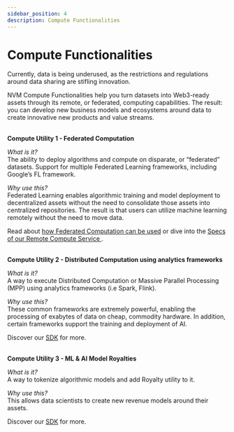 ```yaml
---
sidebar_position: 4
description: Compute Functionalities
---
```


# Compute Functionalities

Currently, data is being underused, as the restrictions and regulations around data sharing are stifling innovation.<br />

NVM Compute Functionalities help you turn datasets into Web3-ready assets through its remote, or federated, computing capabilities. The result: you can develop new business models and ecosystems around data to create innovative new products and value streams.<br />
<br />

**Compute Utility 1 - Federated Computation**<br />

_What is it?_<br />
The ability to deploy algorithms and compute on disparate, or “federated” datasets. Support for multiple Federated Learning frameworks, including Google’s FL framework.<br />

_Why use this?_<br />
Federated Learning enables algorithmic training and model deployment to decentralized assets without the need to consolidate those assets into centralized repositories. The result is that users can utilize machine learning remotely without the need to move data.<br />

Read about [how Federated Computation can be used](https://medium.com/nevermined-io/nevermined-credit-card-fraud-detection-91aef362d98) or dive into the [Specs of our Remote Compute Service ](../../architecture/specs/Spec-COMPUTE/#execution-of-remote-compute-services-using-service-agreements).<br />
<br />

**Compute Utility 2 - Distributed Computation using analytics frameworks**<br />

_What is it?_<br />
A way to execute Distributed Computation or Massive Parallel Processing (MPP) using analytics frameworks (i.e Spark, Flink).<br />

_Why use this?_<br />
These common frameworks are extremely powerful, enabling the processing of exabytes of data on cheap, commodity hardware. In addition, certain frameworks support the training and deployment of AI.<br />

Discover our [SDK](../../getting-started/) for more.<br />
<br />

**Compute Utility 3 - ML & AI Model Royalties**<br />

_What is it?_<br />
A way to tokenize algorithmic models and add Royalty utility to it.<br />

_Why use this?_<br />
This allows data scientists to create new revenue models around their assets.<br />

Discover our [SDK](../../getting-started/) for more.<br />
<br />

